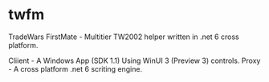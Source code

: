 # twfm
TradeWars FirstMate - Multitier TW2002 helper written in .net 6 cross platform.

Cliient - A Windows App (SDK 1.1) Using WinUI 3 (Preview 3) controls.
Proxy - A cross platform .net 6 scriting engine.
